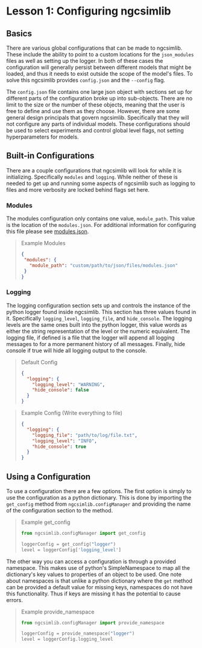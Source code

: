 # Lesson 1: Configuring ngcsimlib

## Basics

There are various global configurations that can be made to ngcsimlib. These include the ability to point to a custom
locations for the `json_modules` files as well as setting up the logger. In both of these cases the configuration will
generally persist between different models that might be loaded, and thus it needs to exist outside the scope of the
model's files. To solve this ngcsimlib provides `config.json` and the `--config` flag.

The `config.json` file contains one large json object with sections set up for different parts of the configuration
broke up into sub-objects. There are no limit to the size or the number of these objects, meaning that the user is free
to define and use them as they choose. However, there are some general design principals that govern ngcsimlib.
Specifically that they will not configure any parts of individual models. These configurations should be used to select
experiments and control global level flags, not setting hyperparameters for models.

## Built-in Configurations

There are a couple configurations that ngcsimlib will look for while it is initializing. Specifically `modules`
and `logging`. While neither of these is needed to get up and running some aspects of ngcsimlib such as logging to files
and more verbosity are locked behind flags set here.

### Modules

The modules configuration only contains one value, `module_path`. This value is the location of the `modules.json`. For
additional information for configuring this file please
see <a href="https://ngc-learn.readthedocs.io/en/latest/tutorials/model_basics/json_modules.html">modules.json</a>.

> Example Modules
>
> ```json
> {
>  "modules": {
>    "module_path": "custom/path/to/json/files/modules.json"
>  }
> }
> ```

### Logging

The logging configuration section sets up and controls the instance of the python logger found inside ngcsimlib. This
section has three values found in it. Specifically `logging_level`, `logging_file`, and `hide_console`. The logging
levels are the same ones built into the python logger, this value words as either the string representation of the level
or the numeric equivalent. The logging file, if defined is a file that the logger will append all logging messages to
for a more permanent history of all messages. Finally, hide console if true will hide all logging output to the console.

> Default Config
> ```json
> {
>   "logging": {
>     "logging_level": "WARNING",
>     "hide_console": false
>   }
> }
> ```

> Example Config (Write everything to file)
> ```json
> {
>   "logging": {
>     "logging_file": "path/to/log/file.txt",
>     "logging_level": "INFO",
>     "hide_console": true
>   }
> }
> ```

## Using a Configuration

To use a configuration there are a few options. The first option is simply to use the configuration as a python
dictionary. This is done by importing the `get_config` method from `ngcsimlib.configManager` and providing the name of
the configuration section to the method.

> Example get_config
>```python
>from ngcsimlib.configManager import get_config
> 
>loggerConfig = get_config("logger")
>level = loggerConfig['logging_level']
>```

The other way you can access a configuration is through a provided namespace. This makes use of python's SimpleNamespace
to map all the dictionary's key values to properties of an object to be used. One note about namespaces is that unlike a
python dictionary where the `get` method can be provided a default value for missing keys, namespaces do not have this
functionality. Thus if keys are missing it has the potential to cause errors.

> Example provide_namespace
> ```python
> from ngcsimlib.configManager import provide_namespace
> 
> loggerConfig = provide_namespace("logger")
> level = loggerConfig.logging_level
> ```
